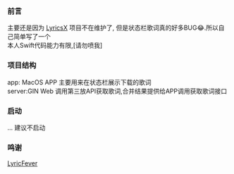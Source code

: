 ### 前言
主要还是因为 [LyricsX](https://github.com/ddddxxx/LyricsX) 项目不在维护了, 但是状态栏歌词真的好多BUG😂.所以自己简单写了一个  
本人Swift代码能力有限,[请勿喷我]

### 项目结构
app: MacOS APP 主要用来在状态栏展示下载的歌词  
server:GIN Web 调用第三放API获取歌词,合并结果提供给APP调用获取歌词接口

### 启动
... 建议不启动

### 鸣谢
[LyricFever](https://github.com/aviwad/LyricFever)
